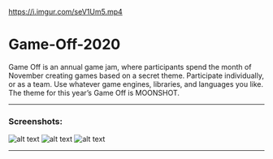 https://i.imgur.com/seV1Um5.mp4

# Game-Off-2020
 Game Off is an annual game jam, where participants spend the month of November creating games based on a secret theme. Participate individually, or as a team. Use whatever game engines, libraries, and languages you like.  The theme for this year’s Game Off is MOONSHOT. 

***
### Screenshots:
![alt text](https://i.imgur.com/C9G7mFS.png)
![alt text](https://i.imgur.com/hWlt6m8.png)
![alt text](https://i.imgur.com/emp9LEM.png)
***
